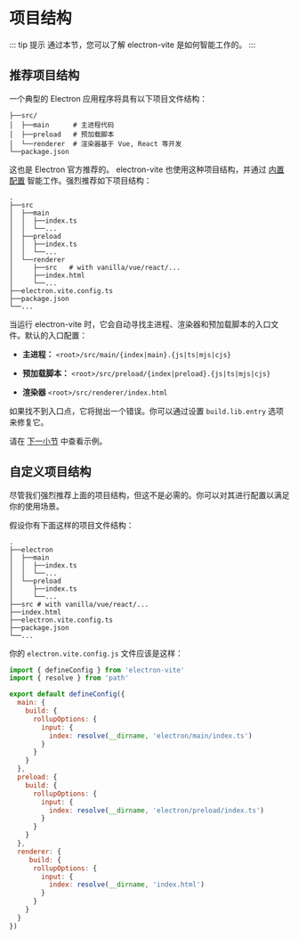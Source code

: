 # 项目结构

::: tip 提示
通过本节，您可以了解 electron-vite 是如何智能工作的。
:::

## 推荐项目结构

一个典型的 Electron 应用程序将具有以下项目文件结构：

```
├──src/
│  ├──main      # 主进程代码
│  ├──preload   # 预加载脚本
│  └──renderer  # 渲染器基于 Vue, React 等开发
└──package.json
```

这也是 Electron 官方推荐的。 electron-vite 也使用这种项目结构，并通过 [内置配置](/config/#built-in-config) 智能工作。强烈推荐如下项目结构：

```{4,7,11}
.
├──src
│  ├──main
│  │  ├──index.ts
│  │  └──...
│  ├──preload
│  │  ├──index.ts
│  │  └──...
│  └──renderer
│     ├──src   # with vanilla/vue/react/...
│     ├──index.html
│     └──...
├──electron.vite.config.ts
├──package.json
└──...
```

当运行 electron-vite 时，它会自动寻找主进程、渲染器和预加载脚本的入口文件。默认的入口配置：

- **主进程：** `<root>/src/main/{index|main}.{js|ts|mjs|cjs}`

- **预加载脚本：** `<root>/src/preload/{index|preload}.{js|ts|mjs|cjs}`

- **渲染器** `<root>/src/renderer/index.html`

如果找不到入口点，它将抛出一个错误。你可以通过设置 `build.lib.entry` 选项来修复它。

请在 [下一小节](#customizing-project-structure) 中查看示例。

## 自定义项目结构

尽管我们强烈推荐上面的项目结构，但这不是必需的。你可以对其进行配置以满足你的使用场景。

假设你有下面这样的项目文件结构：

```{4,7,10}
.
├──electron
│  ├──main
│  │  ├──index.ts
│  │  └──...
│  └──preload
│     ├──index.ts
│     └──...
├──src # with vanilla/vue/react/...
├──index.html
├──electron.vite.config.ts
├──package.json
└──...
```

你的 `electron.vite.config.js` 文件应该是这样：

```js
import { defineConfig } from 'electron-vite'
import { resolve } from 'path'

export default defineConfig({
  main: {
    build: {
      rollupOptions: {
        input: {
          index: resolve(__dirname, 'electron/main/index.ts')
        }
      }
    }
  },
  preload: {
    build: {
      rollupOptions: {
        input: {
          index: resolve(__dirname, 'electron/preload/index.ts')
        }
      }
    }
  },
  renderer: {
     build: {
      rollupOptions: {
        input: {
          index: resolve(__dirname, 'index.html')
        }
      }
    }
  }
})
```
